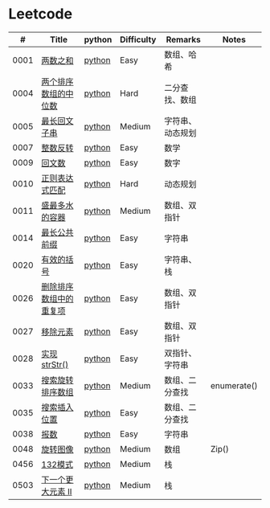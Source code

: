 ﻿Leetcode
===

| # | Title |  python  | Difficulty | Remarks|Notes|
|---|---|---|---|---|---|
|0001 | [两数之和](https://leetcode-cn.com/problems/two-sum/description/) | [python](./src/0001_两数之和)| Easy| 数组、哈希  
|0004 | [两个排序数组的中位数](https://leetcode-cn.com/problems/median-of-two-sorted-arrays/description/) | [python](./src/0004_两个排序数组的中位数) | Hard |二分查找、数组  
|0005 | [最长回文子串](https://leetcode-cn.com/problems/longest-palindromic-substring/description/)| [python](./src/0005_最长回文子串) | Medium | 字符串、动态规划
|0007 | [整数反转](https://leetcode-cn.com/problems/reverse-integer/description/) | [python](./src/0007_整数反转) | Easy | 数学
|0009 | [回文数](https://leetcode-cn.com/problems/palindrome-number/description/)| [python](./src/0009_回文数) | Easy | 数字
|0010 | [正则表达式匹配](https://leetcode-cn.com/problems/regular-expression-matching/description/) | [python](./src/0010_正则表达式匹配)| Hard | 动态规划
|0011 | [盛最多水的容器](https://leetcode-cn.com/problems/container-with-most-water/description/) | [python](./src/0011_盛最多水的容器) | Medium | 数组、双指针
|0014 | [最长公共前缀](https://leetcode-cn.com/problems/longest-common-prefix/description/) | [python](./src/0014_最长公共前缀) | Easy | 字符串
|0020 | [有效的括号](https://leetcode-cn.com/problems/valid-parentheses/description/)| [python](./src/0020_有效的括号) | Easy | 字符串、栈
|0026 | [删除排序数组中的重复项](https://leetcode-cn.com/problems/remove-duplicates-from-sorted-array/description/)| [python](./src/0026_删除排序数组中的重复项) | Easy | 数组、双指针
|0027 | [移除元素](https://leetcode-cn.com/problems/remove-element/description/)| [python](./src/0027_移除元素) | Easy | 数组、双指针
|0028 | [实现strStr()](https://leetcode-cn.com/problems/implement-strstr/description/)| [python](./src/0028_实现strStr()) | Easy | 双指针、字符串
|0033 | [搜索旋转排序数组](https://leetcode-cn.com/problems/search-in-rotated-sorted-array/)| [python](./src/0033_搜索旋转排序数组) | Medium | 数组、二分查找|enumerate()     
|0035 | [搜索插入位置](https://leetcode-cn.com/problems/search-insert-position/)| [python](./src/0035_搜索插入位置) | Easy | 数组、二分查找
|0038 | [报数](https://leetcode-cn.com/problems/count-and-say/description/)| [python](./src/0038_报数) | Easy | 字符串
|0048 | [旋转图像](https://leetcode-cn.com/problems/rotate-image/description/)| [python](./src/0048_旋转图像) | Medium | 数组|Zip()
|0456 | [132模式](https://leetcode-cn.com/problems/132-pattern/description/)| [python](./src/0456_132模式) | Medium | 栈
|0503 | [下一个更大元素 II](https://leetcode-cn.com/problems/next-greater-element-ii/description/)| [python](./src/0503_下一个更大元素2) | Medium | 栈